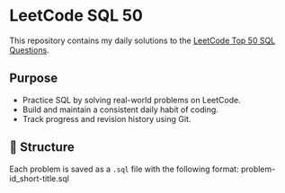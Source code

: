 # LeetCode SQL 50

This repository contains my daily solutions to the [LeetCode Top 50 SQL Questions](https://leetcode.com/studyplan/top-sql-50/).

## Purpose

- Practice SQL by solving real-world problems on LeetCode.
- Build and maintain a consistent daily habit of coding.
- Track progress and revision history using Git.

## 📁 Structure

Each problem is saved as a `.sql` file with the following format: problem-id_short-title.sql

